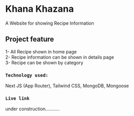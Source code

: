 # Khana Khazana

A Website for showing Recipe Information

## Project feature

1- All Recipe shown in home page</br>
2- Recipe information can be shown in details page</br>
3- Recipe can be shown by category</br>

### `Technology used:`

Next JS (App Router), Tailwind CSS, MongoDB, Mongoose</br>

### `Live link`

under construction...........